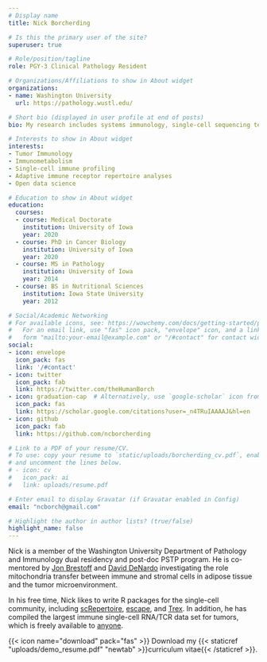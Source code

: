 ```yaml
---
# Display name
title: Nick Borcherding

# Is this the primary user of the site?
superuser: true

# Role/position/tagline
role: PGY-3 Clinical Pathology Resident

# Organizations/Affiliations to show in About widget
organizations:
- name: Washington University
  url: https://pathology.wustl.edu/

# Short bio (displayed in user profile at end of posts)
bio: My research includes systems immunology, single-cell sequencing technology, and computational frameworks. 

# Interests to show in About widget
interests:
- Tumor Immunology
- Immunometabolism 
- Single-cell immune profiling 
- Adaptive immune receptor repertoire analyses 
- Open data science 

# Education to show in About widget
education:
  courses:
  - course: Medical Doctorate
    institution: University of Iowa
    year: 2020
  - course: PhD in Cancer Biology
    institution: University of Iowa
    year: 2020
  - course: MS in Pathology
    institution: University of Iowa
    year: 2014
  - course: BS in Nutritional Sciences
    institution: Iowa State University
    year: 2012

# Social/Academic Networking
# For available icons, see: https://wowchemy.com/docs/getting-started/page-builder/#icons
#   For an email link, use "fas" icon pack, "envelope" icon, and a link in the
#   form "mailto:your-email@example.com" or "/#contact" for contact widget.
social:
- icon: envelope
  icon_pack: fas
  link: '/#contact'
- icon: twitter
  icon_pack: fab
  link: https://twitter.com/theHumanBorch
- icon: graduation-cap  # Alternatively, use `google-scholar` icon from `ai` icon pack
  icon_pack: fas
  link: https://scholar.google.com/citations?user=_n4TRuIAAAAJ&hl=en
- icon: github
  icon_pack: fab
  link: https://github.com/ncborcherding

# Link to a PDF of your resume/CV.
# To use: copy your resume to `static/uploads/borcherding_cv.pdf`, enable `ai` icons in `params.toml`, 
# and uncomment the lines below.
# - icon: cv
#   icon_pack: ai
#   link: uploads/resume.pdf

# Enter email to display Gravatar (if Gravatar enabled in Config)
email: "ncborch@gmail.com"

# Highlight the author in author lists? (true/false)
highlight_name: false
---
```


Nick is a member of the Washington University Department of Pathology and Immunology dual residency and post-doc PSTP program. He is co-mentored by [Jon Brestoff](https://brestofflab.com/) and [David DeNardo](https://www.icce-wustl.org/david-denardo-lab.html) investigating the role mitochondria transfer between immune and stromal cells in adipose tissue and the tumor microenvironment.  

In his free time, Nick likes to write R packages for the single-cell community, including [scRepertoire](https://github.com/ncborcherding/scRepertoire), [escape](https://github.com/ncborcherding/escape), and [Trex](https://github.com/ncborcherding/Trex). In addition, he has compiled the largest immune single-cell RNA/TCR data set for tumors, which is freely available to [anyone](https://github.com/ncborcherding/utility).

{{< icon name="download" pack="fas" >}} Download my {{< staticref "uploads/demo_resume.pdf" "newtab" >}}curriculum vitae{{< /staticref >}}.
